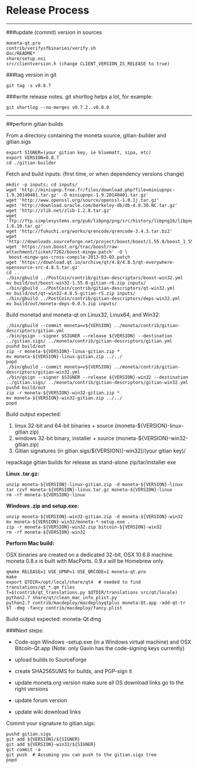 Release Process
====================

* * *

###update (commit) version in sources


	moneta-qt.pro
	contrib/verifysfbinaries/verify.sh
	doc/README*
	share/setup.nsi
	src/clientversion.h (change CLIENT_VERSION_IS_RELEASE to true)

###tag version in git

	git tag -s v0.8.7

###write release notes. git shortlog helps a lot, for example:

	git shortlog --no-merges v0.7.2..v0.8.0

* * *

##perform gitian builds

 From a directory containing the moneta source, gitian-builder and gitian.sigs
  
	export SIGNER=(your gitian key, ie bluematt, sipa, etc)
	export VERSION=0.8.7
	cd ./gitian-builder

 Fetch and build inputs: (first time, or when dependency versions change)

	mkdir -p inputs; cd inputs/
	wget 'http://miniupnp.free.fr/files/download.php?file=miniupnpc-1.9.20140401.tar.gz' -O miniupnpc-1.9.20140401.tar.gz'
	wget 'http://www.openssl.org/source/openssl-1.0.1j.tar.gz'
	wget 'http://download.oracle.com/berkeley-db/db-4.8.30.NC.tar.gz'
	wget 'http://zlib.net/zlib-1.2.8.tar.gz'
	wget 'ftp://ftp.simplesystems.org/pub/libpng/png/src/history/libpng16/libpng-1.6.10.tar.gz'
	wget 'http://fukuchi.org/works/qrencode/qrencode-3.4.3.tar.bz2'
	wget 'http://downloads.sourceforge.net/project/boost/boost/1.55.0/boost_1_55_0.tar.bz2'
	wget 'https://svn.boost.org/trac/boost/raw-attachment/ticket/7262/boost-mingw.patch' -O \
     boost-mingw-gas-cross-compile-2013-03-03.patch
	wget 'https://download.qt.io/archive/qt/4.8/4.8.5/qt-everywhere-opensource-src-4.8.5.tar.gz'
	cd ..
	./bin/gbuild ../PostCoin/contrib/gitian-descriptors/boost-win32.yml
	mv build/out/boost-win32-1.55.0-gitian-r6.zip inputs/
	./bin/gbuild ../PostCoin/contrib/gitian-descriptors/qt-win32.yml
	mv build/out/qt-win32-4.8.5-gitian-r5.zip inputs/
	./bin/gbuild ../PostCoin/contrib/gitian-descriptors/deps-win32.yml
	mv build/out/moneta-deps-0.0.5.zip inputs/

 Build monetad and moneta-qt on Linux32, Linux64, and Win32:
  
	./bin/gbuild --commit moneta=v${VERSION} ../moneta/contrib/gitian-descriptors/gitian.yml
	./bin/gsign --signer $SIGNER --release ${VERSION} --destination ../gitian.sigs/ ../moneta/contrib/gitian-descriptors/gitian.yml
	pushd build/out
	zip -r moneta-${VERSION}-linux-gitian.zip *
	mv moneta-${VERSION}-linux-gitian.zip ../../
	popd
	./bin/gbuild --commit moneta=v${VERSION} ../moneta/contrib/gitian-descriptors/gitian-win32.yml
	./bin/gsign --signer $SIGNER --release ${VERSION}-win32 --destination ../gitian.sigs/ ../moneta/contrib/gitian-descriptors/gitian-win32.yml
	pushd build/out
	zip -r moneta-${VERSION}-win32-gitian.zip *
	mv moneta-${VERSION}-win32-gitian.zip ../../
	popd

  Build output expected:

  1. linux 32-bit and 64-bit binaries + source (moneta-${VERSION}-linux-gitian.zip)
  2. windows 32-bit binary, installer + source (moneta-${VERSION}-win32-gitian.zip)
  3. Gitian signatures (in gitian.sigs/${VERSION}[-win32]/(your gitian key)/

repackage gitian builds for release as stand-alone zip/tar/installer exe

**Linux .tar.gz:**

	unzip moneta-${VERSION}-linux-gitian.zip -d moneta-${VERSION}-linux
	tar czvf moneta-${VERSION}-linux.tar.gz moneta-${VERSION}-linux
	rm -rf moneta-${VERSION}-linux

**Windows .zip and setup.exe:**

	unzip moneta-${VERSION}-win32-gitian.zip -d moneta-${VERSION}-win32
	mv moneta-${VERSION}-win32/moneta-*-setup.exe .
	zip -r moneta-${VERSION}-win32.zip bitcoin-${VERSION}-win32
	rm -rf moneta-${VERSION}-win32

**Perform Mac build:**

  OSX binaries are created on a dedicated 32-bit, OSX 10.6.8 machine.
  moneta 0.8.x is built with MacPorts.  0.9.x will be Homebrew only.

	qmake RELEASE=1 USE_UPNP=1 USE_QRCODE=1 moneta-qt.pro
	make
	export QTDIR=/opt/local/share/qt4  # needed to find translations/qt_*.qm files
	T=$(contrib/qt_translations.py $QTDIR/translations src/qt/locale)
	python2.7 share/qt/clean_mac_info_plist.py
	python2.7 contrib/macdeploy/macdeployqtplus moneta-Qt.app -add-qt-tr $T -dmg -fancy contrib/macdeploy/fancy.plist

 Build output expected: moneta-Qt.dmg

###Next steps:

* Code-sign Windows -setup.exe (in a Windows virtual machine) and
  OSX Bitcoin-Qt.app (Note: only Gavin has the code-signing keys currently)

* upload builds to SourceForge

* create SHA256SUMS for builds, and PGP-sign it

* update moneta.org version
  make sure all OS download links go to the right versions

* update forum version

* update wiki download links



Commit your signature to gitian.sigs:

	pushd gitian.sigs
	git add ${VERSION}/${SIGNER}
	git add ${VERSION}-win32/${SIGNER}
	git commit -a
	git push  # Assuming you can push to the gitian.sigs tree
	popd

